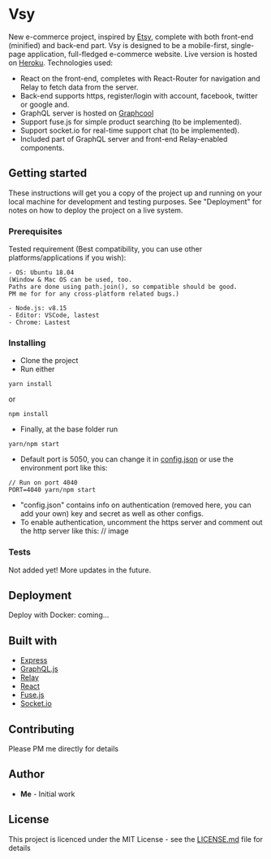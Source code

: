 # Vsy

New e-commerce project, inspired by [Etsy](https://www.etsy.com/), complete with both front-end (minified) and back-end part. Vsy is designed to be a mobile-first, single-page application, full-fledged e-commerce website. Live version is hosted on [Heroku](https://vsy.herokuapp.com). Technologies used:

- React on the front-end, completes with React-Router for navigation and Relay to fetch data from the server.
- Back-end supports https, register/login with account, facebook, twitter or google and.
- GraphQL server is hosted on [Graphcool](https://www.graph.cool/)
- Support fuse.js for simple product searching (to be implemented).
- Support socket.io for real-time support chat (to be implemented).
- Included part of GraphQL server and front-end Relay-enabled components.

## Getting started

These instructions will get you a copy of the project up and running on your local machine for development and testing purposes. See "Deployment" for notes on how to deploy the project on a live system.

### Prerequisites

Tested requirement (Best compatibility, you can use other platforms/applications if you wish):

```
- OS: Ubuntu 18.04
(Window & Mac OS can be used, too.
Paths are done using path.join(), so compatible should be good.
PM me for for any cross-platform related bugs.)

- Node.js: v8.15
- Editor: VSCode, lastest
- Chrome: Lastest
```

### Installing

- Clone the project
- Run either

```
yarn install
```

or

```
npm install
```

- Finally, at the base folder run

```
yarn/npm start
```

- Default port is 5050, you can change it in [config.json](server/config.json) or use the environment port like this:

```
// Run on port 4040
PORT=4040 yarn/npm start
```

- "config.json" contains info on authentication (removed here, you can add your own) key and secret as well as other configs.
- To enable authentication, uncomment the https server and comment out the http server like this: // image

### Tests

Not added yet! More updates in the future.

## Deployment

Deploy with Docker: coming...

## Built with

- [Express](https://github.com/expressjs/express)
- [GraphQL.js](https://github.com/graphql/graphql-js)
- [Relay](https://github.com/facebook/relay)
- [React](https://github.com/facebook/react)
- [Fuse.js](https://github.com/krisk/Fuse)
- [Socket.io](https://github.com/socketio/socket.io)

## Contributing

Please PM me directly for details

## Author

- **Me** - Initial work

## License

This project is licenced under the MIT License - see the [LICENSE.md](LICENSE.md) file for details
